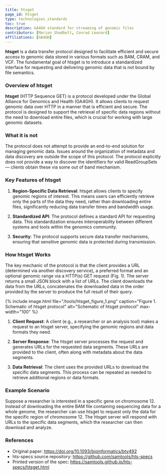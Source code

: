 ```yaml
---
title: htsget
page_id: htsget
type: technologies_standards
toc: true
description: GA4GH standard for streaming of genomic files
contributors: [Marion Shadbolt, Conrad Leonard]
affiliations: [GA4GH]
---
```


**htsget** is a data transfer protocol designed to facilitate efficient and secure access to genomic data stored in various formats such as BAM, CRAM, and VCF. The fundamental goal of htsget is to introduce a standardized interface for requesting and delivering genomic data that is not bound by file semantics.

### Overview of htsget

**htsget** (HTTP Sequence GET) is a protocol developed under the Global Alliance for Genomics and Health (GA4GH). It allows clients to request genomic data over HTTP in a manner that is efficient and secure. The protocol is designed to support the retrieval of specific data regions without the need to download entire files, which is crucial for working with large genomic datasets.

### What it is not
The protocol does not attempt to provide an end-to-end solution for managing genomic data. Issues around the organization of metadata and data discovery are outside the scope of this protocol. The protocol explicitly does not provide a way to discover the identifiers for valid ReadGroupSets — clients obtain these via some out of band mechanism.

### Key Features of htsget

1. **Region-Specific Data Retrieval**: htsget allows clients to specify genomic regions of interest. This means users can efficiently retrieve only the parts of the data they need, rather than downloading entire files, significantly reducing data transfer times and bandwidth usage.

2. **Standardized API**: The protocol defines a standard API for requesting data. This standardization ensures interoperability between different systems and tools within the genomics community.

3. **Security**: The protocol supports secure data transfer mechanisms, ensuring that sensitive genomic data is protected during transmission.

### How htsget Works

The key mechanic of the protocol is that the client provides a URL (determined via another discovery service), a preferred format and an optional genomic range via a HTTP(s) GET request (Fig. 1). The server returns a small JSON block with a list of URLs. The client downloads the data from the URLs, concatenates the downloaded data in the order provided by the server to produce the full result of their query.

{% include image.html file="/tools/htsget_figure_1.png" caption="Figure 1. Schematic of htsget protocol" alt="Schematic of htsget protocol" max-width="100" %}


1. **Client Request**: A client (e.g., a researcher or an analysis tool) makes a request to an htsget server, specifying the genomic regions and data formats they need.

2. **Server Response**: The htsget server processes the request and generates URLs for the requested data segments. These URLs are provided to the client, often along with metadata about the data segments.

3. **Data Retrieval**: The client uses the provided URLs to download the specific data segments. This process can be repeated as needed to retrieve additional regions or data formats.

### Example Scenario

Suppose a researcher is interested in a specific gene on chromosome 12. Instead of downloading the entire BAM file containing sequencing data for a whole genome, the researcher can use htsget to request only the data for the specific region of chromosome 12. The htsget server will respond with URLs to the specific data segments, which the researcher can then download and analyze.


### References
* Original paper: https://doi.org/10.1093/bioinformatics/bty492
* hts-specs source repository: https://github.com/samtools/hts-specs
* Printed version of the spec: https://samtools.github.io/hts-specs/htsget.html
